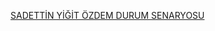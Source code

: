 [SADETTİN YİĞİT ÖZDEM DURUM SENARYOSU](https://drive.google.com/file/d/13vv0zH7k5UUumZVuYa3WlY55jVwTLEZz/view?usp=sharing)
